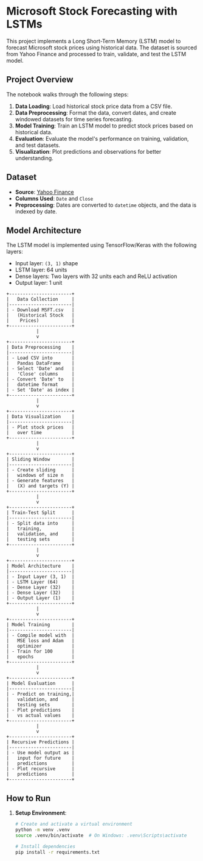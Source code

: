 # Microsoft Stock Forecasting with LSTMs

This project implements a Long Short-Term Memory (LSTM) model to forecast Microsoft stock prices using historical data. The dataset is sourced from Yahoo Finance and processed to train, validate, and test the LSTM model.

## Project Overview

The notebook walks through the following steps:
1. **Data Loading**: Load historical stock price data from a CSV file.
2. **Data Preprocessing**: Format the data, convert dates, and create windowed datasets for time series forecasting.
3. **Model Training**: Train an LSTM model to predict stock prices based on historical data.
4. **Evaluation**: Evaluate the model's performance on training, validation, and test datasets.
5. **Visualization**: Plot predictions and observations for better understanding.

## Dataset

- **Source**: [Yahoo Finance](https://finance.yahoo.com/quote/MSFT/history/)
- **Columns Used**: `Date` and `Close`
- **Preprocessing**: Dates are converted to `datetime` objects, and the data is indexed by date.

## Model Architecture

The LSTM model is implemented using TensorFlow/Keras with the following layers:
- Input layer: `(3, 1)` shape
- LSTM layer: 64 units
- Dense layers: Two layers with 32 units each and ReLU activation
- Output layer: 1 unit


```
+-----------------------+
|   Data Collection     |
|-----------------------|
| - Download MSFT.csv   |
|   (Historical Stock   |
|    Prices)            |
+-----------------------+
           |
           v
+-----------------------+
| Data Preprocessing    |
|-----------------------|
| - Load CSV into       |
|   Pandas DataFrame    |
| - Select 'Date' and   |
|   'Close' columns     |
| - Convert 'Date' to   |
|   datetime format     |
| - Set 'Date' as index |
+-----------------------+
           |
           v
+-----------------------+
| Data Visualization    |
|-----------------------|
| - Plot stock prices   |
|   over time           |
+-----------------------+
           |
           v
+-----------------------+
| Sliding Window        |
|-----------------------|
| - Create sliding      |
|   windows of size n   |
| - Generate features   |
|   (X) and targets (Y) |
+-----------------------+
           |
           v
+-----------------------+
| Train-Test Split      |
|-----------------------|
| - Split data into     |
|   training,           |
|   validation, and     |
|   testing sets        |
+-----------------------+
           |
           v
+-----------------------+
| Model Architecture    |
|-----------------------|
| - Input Layer (3, 1)  |
| - LSTM Layer (64)     |
| - Dense Layer (32)    |
| - Dense Layer (32)    |
| - Output Layer (1)    |
+-----------------------+
           |
           v
+-----------------------+
| Model Training        |
|-----------------------|
| - Compile model with  |
|   MSE loss and Adam   |
|   optimizer           |
| - Train for 100       |
|   epochs              |
+-----------------------+
           |
           v
+-----------------------+
| Model Evaluation      |
|-----------------------|
| - Predict on training,|
|   validation, and     |
|   testing sets        |
| - Plot predictions    |
|   vs actual values    |
+-----------------------+
           |
           v
+-----------------------+
| Recursive Predictions |
|-----------------------|
| - Use model output as |
|   input for future    |
|   predictions         |
| - Plot recursive      |
|   predictions         |
+-----------------------+

```

## How to Run

1. **Setup Environment**:
   ```bash
   # Create and activate a virtual environment
   python -m venv .venv
   source .venv/bin/activate  # On Windows: .venv\Scripts\activate

   # Install dependencies
   pip install -r requirements.txt

